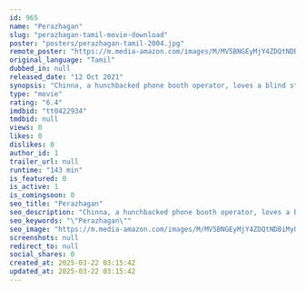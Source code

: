 ```yaml
---
id: 965
name: "Perazhagan"
slug: "perazhagan-tamil-movie-download"
poster: "posters/perazhagan-tamil-2004.jpg"
remote_poster: "https://m.media-amazon.com/images/M/MV5BNGEyMjY4ZDQtNDBiMy00OGY1LTk2ZjAtZjExOTViM2RmMDA4XkEyXkFqcGdeQXVyMTY1MzAyNjU4._V1_SX300.jpg"
original_language: "Tamil"
dubbed_in: null
released_date: "12 Oct 2021"
synopsis: "Chinna, a hunchbacked phone booth operator, loves a blind street dancer and wants to help her regain her sight. Kartik, his lookalike, is a constable in love with the commissioner's daughter."
type: "movie"
rating: "6.4"
imdbid: "tt0422934"
tmdbid: null
views: 0
likes: 0
dislikes: 0
author_id: 1
trailer_url: null
runtime: "143 min"
is_featured: 0
is_active: 1
is_comingsoon: 0
seo_title: "Perazhagan"
seo_description: "Chinna, a hunchbacked phone booth operator, loves a blind street dancer and wants to help her regain her sight. Kartik, his lookalike, is a constable in love with the commissioner's daughter."
seo_keywords: "\"Perazhagan\""
seo_image: "https://m.media-amazon.com/images/M/MV5BNGEyMjY4ZDQtNDBiMy00OGY1LTk2ZjAtZjExOTViM2RmMDA4XkEyXkFqcGdeQXVyMTY1MzAyNjU4._V1_SX300.jpg"
screenshots: null
redirect_to: null
social_shares: 0
created_at: 2025-03-22 03:15:42
updated_at: 2025-03-22 03:15:42
---
```


